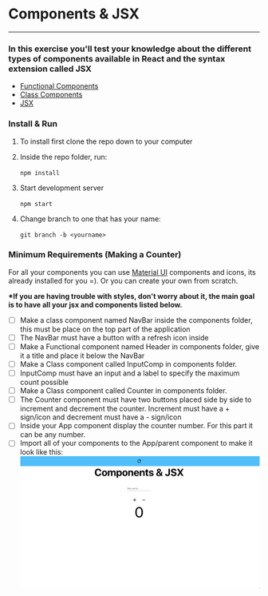 # Components & JSX

---

### In this exercise you'll test your knowledge about the different types of components available in React and the syntax extension called JSX

- [Functional Components](https://reactjs.org/docs/components-and-props.html#function-and-class-components)
- [Class Components](https://reactjs.org/docs/react-component.html)
- [JSX](https://reactjs.org/docs/introducing-jsx.html)

### Install & Run

1. To install first clone the repo down to your computer
1. Inside the repo folder, run:

   `npm install`

1. Start development server

   `npm start`

1. Change branch to one that has your name:

   `git branch -b <yourname>`

### Minimum Requirements (Making a Counter)

For all your components you can use [Material UI](https://material-ui.com/) components and icons, its already installed for you =). Or you can create your own from scratch.

**\*If you are having trouble with styles, don't worry about it, the main goal is to have all your jsx and components listed below.**

- [ ] Make a class component named NavBar inside the components folder, this must be place on the top part of the application
- [ ] The NavBar must have a button with a refresh icon inside
- [ ] Make a Functional component named Header in components folder, give it a title and place it below the NavBar
- [ ] Make a Class component called InputComp in components folder.
- [ ] InputComp must have an input and a label to specify the maximum count possible
- [ ] Make a Class component called Counter in components folder.
- [ ] The Counter component must have two buttons placed side by side to increment and decrement the counter. Increment must have a + sign/icon and decrement must have a - sign/icon
- [ ] Inside your App component display the counter number. For this part it can be any number.
- [ ] Import all of your components to the App/parent component to make it look like this:
      <br>
      ![alt text](/assets/final-result.png)
